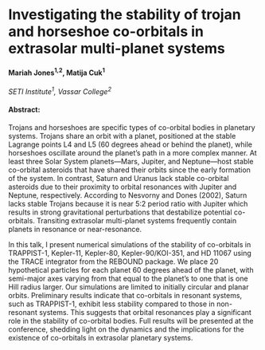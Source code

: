 # Investigating the stability of trojan and horseshoe co-orbitals in extrasolar multi-planet systems

#### Mariah Jones<sup>1,2</sup>, Matija Cuk<sup>1</sup>
 _SETI Institute<sup>1</sup>, Vassar College<sup>2</sup>_

#### Abstract:
Trojans and horseshoes are specific types of co-orbital bodies in planetary systems. Trojans share an orbit with a planet, positioned at the stable Lagrange points L4 and L5 (60 degrees ahead or behind the planet), while horseshoes oscillate around the planet’s path in a more complex manner. At least three Solar System planets—Mars, Jupiter, and Neptune—host stable co-orbital asteroids that have shared their orbits since the early formation of the system. In contrast, Saturn and Uranus lack stable co-orbital asteroids due to their proximity to orbital resonances with Jupiter and Neptune, respectively. According to Nesvorny and Dones (2002), Saturn lacks stable Trojans because it is near 5:2 period ratio with Jupiter which results in strong gravitational perturbations that destabilize potential co-orbitals. Transiting extrasolar multi-planet systems frequently contain planets in resonance or near-resonance.

In this talk, I present numerical simulations of the stability of co-orbitals in TRAPPIST-1, Kepler-11, Kepler-80, Kepler-90/KOI-351, and HD 11067 using the TRACE integrator from the REBOUND package. We place 20 hypothetical particles for each planet 60 degrees ahead of the planet, with semi-major axes varying from that equal to the planet’s to one that is one Hill radius larger. Our simulations are limited to initially circular and planar orbits. Preliminary results indicate that co-orbitals in resonant systems, such as TRAPPIST-1, exhibit less stability compared to those in non-resonant systems. This suggests that orbital resonances play a significant role in the stability of co-orbital bodies. Full results will be presented at the conference, shedding light on the dynamics and the implications for the existence of co-orbitals in extrasolar planetary systems.

